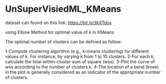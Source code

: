 # UnSuperVisiedML_KMeans
dataset can found on this link:
https://bit.ly/3kXTdox

using Elbow Method for optimal value of k in KMeans

The optimal number of clusters can be defined as follow:

1-Compute clustering algorithm (e.g., k-means clustering) for different values of k. For instance, by varying k from 1 to 10 clusters.
2-For each k, calculate the total within-cluster sum of square (wss).
3-Plot the curve of wss according to the number of clusters k.
4-The location of a bend (knee) in the plot is generally considered as an indicator of the appropriate number of clusters.
